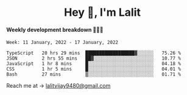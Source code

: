 <h1 align="center">Hey 👋, I'm Lalit</h1>

#### Weekly development breakdown 👨🏻‍💻
<!--START_SECTION:waka-->
```text
Week: 11 January, 2022 - 17 January, 2022

TypeScript   20 hrs 29 mins  ██████████████████▓░░░░░░   75.26 % 
JSON         2 hrs 55 mins   ██▓░░░░░░░░░░░░░░░░░░░░░░   10.77 % 
JavaScript   1 hr 8 mins     █░░░░░░░░░░░░░░░░░░░░░░░░   04.18 % 
CSS          1 hr 5 mins     █░░░░░░░░░░░░░░░░░░░░░░░░   04.01 % 
Bash         27 mins         ▒░░░░░░░░░░░░░░░░░░░░░░░░   01.71 % 
```
<!--END_SECTION:waka-->

Reach me at → lalitvijay9480@gmail.com
